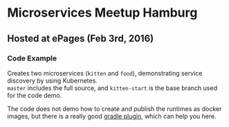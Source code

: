 # Microservices Meetup Hamburg 

## Hosted at ePages (Feb 3rd, 2016)

### Code Example

Creates two microservices (`kitten` and `food`), demonstrating service discovery by using Kubernetes.  
`master` includes the full source, and `kitten-start` is the base branch used for the code demo.

The code does not demo how to create and publish the runtimes as docker images, but there
is a really good [gradle plugin](https://github.com/bmuschko/gradle-docker-plugin), which
can help you here.
